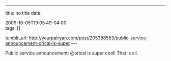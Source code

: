 ---
title: no title
date:

 2009-10-05T19:05:49-04:00  
tags:  []

tumblr_url:
http://yourpalryan.com/post/205388553/public-service-announcement-orical-is-super
\-\--

Public service announcement: \@orical is super cool! That is all.
